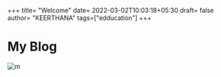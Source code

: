 +++
title= "Welcome"
date= 2022-03-02T10:03:18+05:30
draft= false
author= "KEERTHANA"
tags=["edducation"]
+++

# My Blog
![m](/images/download.jpg)